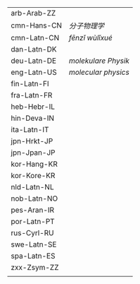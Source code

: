 | | |
|-|-|
| arb-Arab-ZZ |  |
| cmn-Hans-CN | _分子物理学_ |
| cmn-Latn-CN | _fēnzǐ wùlǐxué_ |
| dan-Latn-DK |  |
| deu-Latn-DE | _molekulare Physik_ |
| eng-Latn-US | _molecular physics_ |
| fin-Latn-FI |  |
| fra-Latn-FR |  |
| heb-Hebr-IL |  |
| hin-Deva-IN |  |
| ita-Latn-IT |  |
| jpn-Hrkt-JP |  |
| jpn-Jpan-JP |  |
| kor-Hang-KR |  |
| kor-Kore-KR |  |
| nld-Latn-NL |  |
| nob-Latn-NO |  |
| pes-Aran-IR |  |
| por-Latn-PT |  |
| rus-Cyrl-RU |  |
| swe-Latn-SE |  |
| spa-Latn-ES |  |
| zxx-Zsym-ZZ |  |
|  |  |
